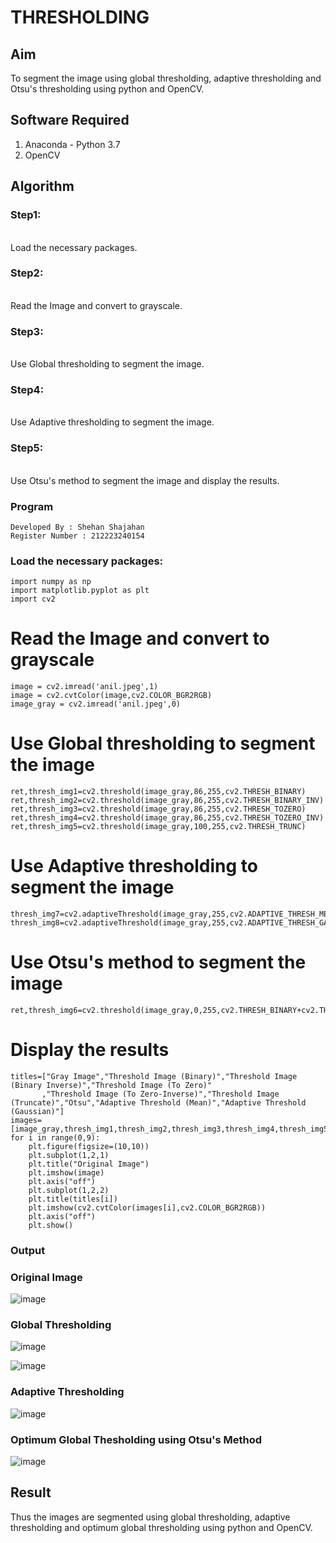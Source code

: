 # THRESHOLDING
## Aim
To segment the image using global thresholding, adaptive thresholding and Otsu's thresholding using python and OpenCV.

## Software Required
1. Anaconda - Python 3.7
2. OpenCV

## Algorithm

### Step1:
<br>
Load the necessary packages.

### Step2:
<br>
Read the Image and convert to grayscale.

### Step3:
<br>
Use Global thresholding to segment the image.

### Step4:
<br>
Use Adaptive thresholding to segment the image.

### Step5:
<br>
Use Otsu's method to segment the image and display the results.

### Program
```
Developed By : Shehan Shajahan
Register Number : 212223240154
```

### Load the necessary packages:
```PY
import numpy as np
import matplotlib.pyplot as plt
import cv2
```

# Read the Image and convert to grayscale
```PY
image = cv2.imread('anil.jpeg',1)
image = cv2.cvtColor(image,cv2.COLOR_BGR2RGB)
image_gray = cv2.imread('anil.jpeg',0)
```
# Use Global thresholding to segment the image
```PY
ret,thresh_img1=cv2.threshold(image_gray,86,255,cv2.THRESH_BINARY)
ret,thresh_img2=cv2.threshold(image_gray,86,255,cv2.THRESH_BINARY_INV)
ret,thresh_img3=cv2.threshold(image_gray,86,255,cv2.THRESH_TOZERO)
ret,thresh_img4=cv2.threshold(image_gray,86,255,cv2.THRESH_TOZERO_INV)
ret,thresh_img5=cv2.threshold(image_gray,100,255,cv2.THRESH_TRUNC)
```
# Use Adaptive thresholding to segment the image
```PY
thresh_img7=cv2.adaptiveThreshold(image_gray,255,cv2.ADAPTIVE_THRESH_MEAN_C,cv2.THRESH_BINARY,11,2)
thresh_img8=cv2.adaptiveThreshold(image_gray,255,cv2.ADAPTIVE_THRESH_GAUSSIAN_C,cv2.THRESH_BINARY,11,2)
```
# Use Otsu's method to segment the image 
```PY
ret,thresh_img6=cv2.threshold(image_gray,0,255,cv2.THRESH_BINARY+cv2.THRESH_OTSU)
```
# Display the results
```PY
titles=["Gray Image","Threshold Image (Binary)","Threshold Image (Binary Inverse)","Threshold Image (To Zero)"
       ,"Threshold Image (To Zero-Inverse)","Threshold Image (Truncate)","Otsu","Adaptive Threshold (Mean)","Adaptive Threshold (Gaussian)"]
images=[image_gray,thresh_img1,thresh_img2,thresh_img3,thresh_img4,thresh_img5,thresh_img6,thresh_img7,thresh_img8]
for i in range(0,9):
    plt.figure(figsize=(10,10))
    plt.subplot(1,2,1)
    plt.title("Original Image")
    plt.imshow(image)
    plt.axis("off")
    plt.subplot(1,2,2)
    plt.title(titles[i])
    plt.imshow(cv2.cvtColor(images[i],cv2.COLOR_BGR2RGB))
    plt.axis("off")
    plt.show()
```
### Output

### Original Image
![image](https://github.com/arshatha-palanivel/Thresholdingg/assets/118682484/ee269041-5346-4c8c-9262-8d21b05b58b0)


### Global Thresholding
![image](https://github.com/arshatha-palanivel/Thresholdingg/assets/118682484/e0064fdf-f0d4-41e0-99d8-f66799ad4ba0)

![image](https://github.com/arshatha-palanivel/Thresholdingg/assets/118682484/de82616f-bb02-4418-a420-dd5febd9bb8d)


### Adaptive Thresholding
![image](https://github.com/arshatha-palanivel/Thresholdingg/assets/118682484/da025a64-a4e8-475e-8e34-abe9ec09d6b3)



### Optimum Global Thesholding using Otsu's Method
![image](https://github.com/arshatha-palanivel/Thresholdingg/assets/118682484/d3807b34-a824-424c-be75-d31e5e00af13)


## Result
Thus the images are segmented using global thresholding, adaptive thresholding and optimum global thresholding using python and OpenCV.
